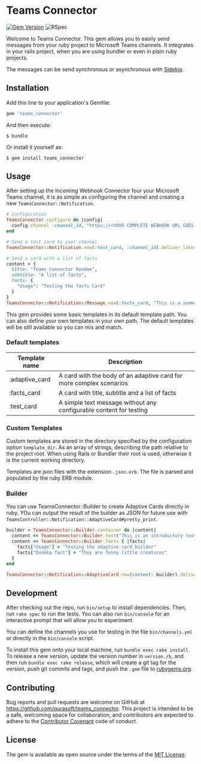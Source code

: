 # Teams Connector

[![Gem Version](https://badge.fury.io/rb/teams_connector.svg)](https://badge.fury.io/rb/teams_connector)
![RSpec](https://github.com/qurasoft/teams_connector/actions/workflows/ruby.yml/badge.svg)

Welcome to Teams Connector. This gem allows you to easily send messages from your ruby project to Microsoft Teams channels.
It integrates in your rails project, when you are using bundler or even in plain ruby projects.

The messages can be send synchronous or asynchronous with [Sidekiq](https://github.com/mperham/sidekiq). 

## Installation

Add this line to your application's Gemfile:

```ruby
gem 'teams_connector'
```

And then execute:

    $ bundle

Or install it yourself as:

    $ gem install teams_connector

## Usage
After setting up the Incoming Webhook Connector four your Microsoft Teams channel, it is as simple as configuring the channel and creating a new `TeamsConnector::Notification`.

```ruby
# Configuration
TeamsConnector.configure do |config|
  config.channel :channel_id, "https://<YOUR COMPLETE WEBHOOK URL GOES HERE>"
end

# Send a test card to your channel
TeamsConnector::Notification.new(:test_card, :channel_id).deliver_later

# Send a card with a list of facts
content = {
  title: "Teams Connector Readme",
  subtitle: "A list of facts",
  facts: {
    "Usage": "Testing the facts Card"
  }
}
TeamsConnector::Notification::Message.new(:facts_card, "This is a summary", content).deliver_later
```
This gem provides some basic templates in its default template path. You can also define your own templates in your own path. The default templates will be still available so you can mix and match.

### Default templates

Template name | Description
-----|-------
:adaptive_card | A card with the body of an adaptive card for more complex scenarios
:facts_card | A card with title, subtitle and a list of facts
:test_card | A simple text message without any configurable content for testing

### Custom Templates

Custom templates are stored in the directory specified by the configuration option `template_dir`. As an array of strings, describing the path relative to the project root. When using Rails or Bundler their root is used, otherwise it is the current working directory.

Templates are json files with the extension `.json.erb`. The file is parsed and populated by the ruby ERB module.

### Builder

You can use TeamsConnector::Builder to create Adaptive Cards directly in ruby. YOu can output the result of the builder as JSON for future use with `TeamsController::Notification::AdaptiveCard#pretty_print`.

```ruby
builder = TeamsConnector::Builder.container do |content|
  content << TeamsConnector::Builder.text("This is an introductory text for the following facts")
  content << TeamsConnector::Builder.facts { |facts|
    facts["Usage"] = "Testing the adaptive card builder"
    facts["Quokka fact"] = "They are funny little creatures"
  }
end

TeamsConnector::Notification::AdaptiveCard.new(content: builder).deliver_later
```

## Development

After checking out the repo, run `bin/setup` to install dependencies. Then, run `rake spec` to run the tests. You can also run `bin/console` for an interactive prompt that will allow you to experiment.

You can define the channels you use for testing in the file `bin/channels.yml` or directly in the `bin/console` script.

To install this gem onto your local machine, run `bundle exec rake install`. To release a new version, update the version number in `version.rb`, and then run `bundle exec rake release`, which will create a git tag for the version, push git commits and tags, and push the `.gem` file to [rubygems.org](https://rubygems.org).

## Contributing

Bug reports and pull requests are welcome on GitHub at https://github.com/qurasoft/teams_connector. This project is intended to be a safe, welcoming space for collaboration, and contributors are expected to adhere to the [Contributor Covenant](http://contributor-covenant.org) code of conduct.

## License

The gem is available as open source under the terms of the [MIT License](https://opensource.org/licenses/MIT).
